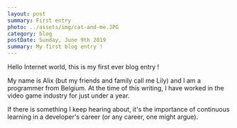 ```yaml
---
layout: post
summary: First entry
photo: ../assets/img/cat-and-me.JPG
category: blog
postDate: Sunday, June 9th 2019
summary: My first blog entry !
---
```

Hello Internet world, this is my first ever blog entry ! 

My name is Alix (but my friends and family call me Lily) and I am a programmer from Belgium. At the time of this writing, I have worked in the video game industry for just under a year. 

If there is something I keep hearing about, it's the importance of continuous learning in a developer's career (or any career, one might argue). 